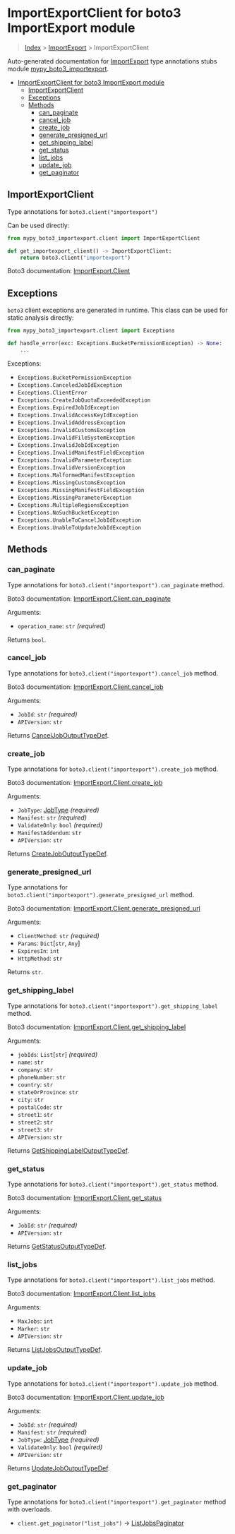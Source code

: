 # ImportExportClient for boto3 ImportExport module

> [Index](..) > [ImportExport](.) > ImportExportClient

Auto-generated documentation for
[ImportExport](https://boto3.amazonaws.com/v1/documentation/api/latest/reference/services/importexport.html#ImportExport)
type annotations stubs module
[mypy_boto3_importexport](https://pypi.org/project/mypy-boto3-importexport/).

- [ImportExportClient for boto3 ImportExport module](#importexportclient-for-boto3-importexport-module)
  - [ImportExportClient](#importexportclient)
  - [Exceptions](#exceptions)
  - [Methods](#methods)
    - [can_paginate](#can_paginate)
    - [cancel_job](#cancel_job)
    - [create_job](#create_job)
    - [generate_presigned_url](#generate_presigned_url)
    - [get_shipping_label](#get_shipping_label)
    - [get_status](#get_status)
    - [list_jobs](#list_jobs)
    - [update_job](#update_job)
    - [get_paginator](#get_paginator)

## ImportExportClient

Type annotations for `boto3.client("importexport")`

Can be used directly:

```python
from mypy_boto3_importexport.client import ImportExportClient

def get_importexport_client() -> ImportExportClient:
    return boto3.client("importexport")
```

Boto3 documentation:
[ImportExport.Client](https://boto3.amazonaws.com/v1/documentation/api/latest/reference/services/importexport.html#ImportExport.Client)

## Exceptions

`boto3` client exceptions are generated in runtime. This class can be used for
static analysis directly:

```python
from mypy_boto3_importexport.client import Exceptions

def handle_error(exc: Exceptions.BucketPermissionException) -> None:
    ...
```

Exceptions:

- `Exceptions.BucketPermissionException`
- `Exceptions.CanceledJobIdException`
- `Exceptions.ClientError`
- `Exceptions.CreateJobQuotaExceededException`
- `Exceptions.ExpiredJobIdException`
- `Exceptions.InvalidAccessKeyIdException`
- `Exceptions.InvalidAddressException`
- `Exceptions.InvalidCustomsException`
- `Exceptions.InvalidFileSystemException`
- `Exceptions.InvalidJobIdException`
- `Exceptions.InvalidManifestFieldException`
- `Exceptions.InvalidParameterException`
- `Exceptions.InvalidVersionException`
- `Exceptions.MalformedManifestException`
- `Exceptions.MissingCustomsException`
- `Exceptions.MissingManifestFieldException`
- `Exceptions.MissingParameterException`
- `Exceptions.MultipleRegionsException`
- `Exceptions.NoSuchBucketException`
- `Exceptions.UnableToCancelJobIdException`
- `Exceptions.UnableToUpdateJobIdException`

## Methods

### can_paginate

Type annotations for `boto3.client("importexport").can_paginate` method.

Boto3 documentation:
[ImportExport.Client.can_paginate](https://boto3.amazonaws.com/v1/documentation/api/latest/reference/services/importexport.html#ImportExport.Client.can_paginate)

Arguments:

- `operation_name`: `str` *(required)*

Returns `bool`.

### cancel_job

Type annotations for `boto3.client("importexport").cancel_job` method.

Boto3 documentation:
[ImportExport.Client.cancel_job](https://boto3.amazonaws.com/v1/documentation/api/latest/reference/services/importexport.html#ImportExport.Client.cancel_job)

Arguments:

- `JobId`: `str` *(required)*
- `APIVersion`: `str`

Returns [CancelJobOutputTypeDef](./type_defs.md#canceljoboutputtypedef).

### create_job

Type annotations for `boto3.client("importexport").create_job` method.

Boto3 documentation:
[ImportExport.Client.create_job](https://boto3.amazonaws.com/v1/documentation/api/latest/reference/services/importexport.html#ImportExport.Client.create_job)

Arguments:

- `JobType`: [JobType](./literals.md#jobtype) *(required)*
- `Manifest`: `str` *(required)*
- `ValidateOnly`: `bool` *(required)*
- `ManifestAddendum`: `str`
- `APIVersion`: `str`

Returns [CreateJobOutputTypeDef](./type_defs.md#createjoboutputtypedef).

### generate_presigned_url

Type annotations for `boto3.client("importexport").generate_presigned_url`
method.

Boto3 documentation:
[ImportExport.Client.generate_presigned_url](https://boto3.amazonaws.com/v1/documentation/api/latest/reference/services/importexport.html#ImportExport.Client.generate_presigned_url)

Arguments:

- `ClientMethod`: `str` *(required)*
- `Params`: `Dict`\[`str`, `Any`\]
- `ExpiresIn`: `int`
- `HttpMethod`: `str`

Returns `str`.

### get_shipping_label

Type annotations for `boto3.client("importexport").get_shipping_label` method.

Boto3 documentation:
[ImportExport.Client.get_shipping_label](https://boto3.amazonaws.com/v1/documentation/api/latest/reference/services/importexport.html#ImportExport.Client.get_shipping_label)

Arguments:

- `jobIds`: `List`\[`str`\] *(required)*
- `name`: `str`
- `company`: `str`
- `phoneNumber`: `str`
- `country`: `str`
- `stateOrProvince`: `str`
- `city`: `str`
- `postalCode`: `str`
- `street1`: `str`
- `street2`: `str`
- `street3`: `str`
- `APIVersion`: `str`

Returns
[GetShippingLabelOutputTypeDef](./type_defs.md#getshippinglabeloutputtypedef).

### get_status

Type annotations for `boto3.client("importexport").get_status` method.

Boto3 documentation:
[ImportExport.Client.get_status](https://boto3.amazonaws.com/v1/documentation/api/latest/reference/services/importexport.html#ImportExport.Client.get_status)

Arguments:

- `JobId`: `str` *(required)*
- `APIVersion`: `str`

Returns [GetStatusOutputTypeDef](./type_defs.md#getstatusoutputtypedef).

### list_jobs

Type annotations for `boto3.client("importexport").list_jobs` method.

Boto3 documentation:
[ImportExport.Client.list_jobs](https://boto3.amazonaws.com/v1/documentation/api/latest/reference/services/importexport.html#ImportExport.Client.list_jobs)

Arguments:

- `MaxJobs`: `int`
- `Marker`: `str`
- `APIVersion`: `str`

Returns [ListJobsOutputTypeDef](./type_defs.md#listjobsoutputtypedef).

### update_job

Type annotations for `boto3.client("importexport").update_job` method.

Boto3 documentation:
[ImportExport.Client.update_job](https://boto3.amazonaws.com/v1/documentation/api/latest/reference/services/importexport.html#ImportExport.Client.update_job)

Arguments:

- `JobId`: `str` *(required)*
- `Manifest`: `str` *(required)*
- `JobType`: [JobType](./literals.md#jobtype) *(required)*
- `ValidateOnly`: `bool` *(required)*
- `APIVersion`: `str`

Returns [UpdateJobOutputTypeDef](./type_defs.md#updatejoboutputtypedef).

### get_paginator

Type annotations for `boto3.client("importexport").get_paginator` method with
overloads.

- `client.get_paginator("list_jobs")` ->
  [ListJobsPaginator](./paginators.md#listjobspaginator)
